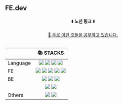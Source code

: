 ## FE.dev 

<div align=center><h4>⬇️ 노션 링크 ⬇️</h4>
<a href="https://endurable-existence-f23.notion.site/Study-278cd394e9a44bdb9e77473f66864cc7" target="_blank">📒 주로 이런 것들을 공부하고 있습니다.</a>
  </div>
<br/>

<div align=center>
  
  ||📚 STACKS|
|:---|:---:|
|Language|<img src="https://img.shields.io/badge/javascript-F7DF1E?style=for-the-badge&logo=javascript&logoColor=white"> <img src="https://img.shields.io/badge/html-E34F26?style=for-the-badge&logo=HTML5&logoColor=white"> <img src="https://img.shields.io/badge/css-1572B6?style=for-the-badge&logo=css3&logoColor=white"> <img src="https://img.shields.io/badge/Sass-CC6699?style=for-the-badge&logo=SASS=white">|
|FE|<img src="https://img.shields.io/badge/React-61DAFB?style=for-the-badge&logo=React&logoColor=white"> <img src="https://img.shields.io/badge/Redux-764ABC?style=for-the-badge&logo=Redux&logoColor=white"> <img src="https://img.shields.io/badge/Redux tool kit-764ABC?style=for-the-badge&logo=Redux&logoColor=white"> <img src="https://img.shields.io/badge/Styled components-DB7093?style=for-the-badge&logo=styledComponents=white"> <img src="https://img.shields.io/badge/clsx-41454A?style=for-the-badge&logo=clsx=white"> |
|BE|<img src="https://img.shields.io/badge/Node.js-339933?style=for-the-badge&logo=Node.js&logoColor=white"> <img src="https://img.shields.io/badge/Express-000000?style=for-the-badge&logo=Express&logoColor=white"> <img src="https://img.shields.io/badge/MongoDB-47A248?style=for-the-badge&logo=MongoDB&logoColor=white"> |
||<img src="https://img.shields.io/badge/aws-232F3E?style=for-the-badge&logo=aws&logoColor=white"> <img src="https://img.shields.io/badge/Firebase-FFCA28?style=for-the-badge&logo=Firebase&logoColor=white">|
|Others|<img src="https://img.shields.io/badge/Msx/MSP-525252?style=for-the-badge&logo=max&logoColor=white"> <img src="https://img.shields.io/badge/Arduino-00979D?style=for-the-badge&logo=Arduino&logoColor=white">|



</div>
